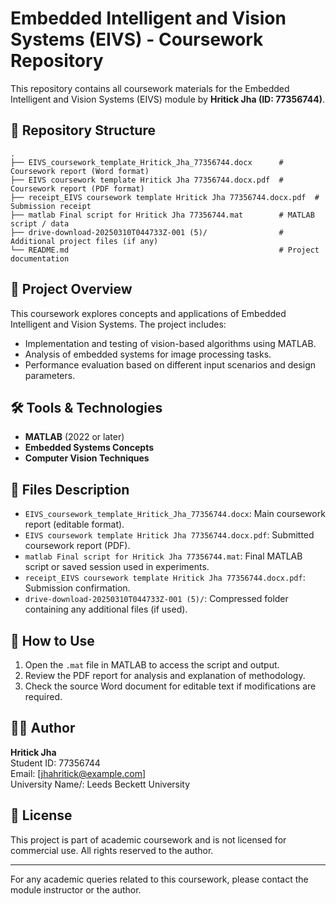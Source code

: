 # Embedded Intelligent and Vision Systems (EIVS) - Coursework Repository

This repository contains all coursework materials for the Embedded Intelligent and Vision Systems (EIVS) module by **Hritick Jha (ID: 77356744)**.

## 📁 Repository Structure

```
.
├── EIVS_coursework_template_Hritick_Jha_77356744.docx      # Coursework report (Word format)
├── EIVS coursework template Hritick Jha 77356744.docx.pdf  # Coursework report (PDF format)
├── receipt_EIVS coursework template Hritick Jha 77356744.docx.pdf  # Submission receipt
├── matlab Final script for Hritick Jha 77356744.mat        # MATLAB script / data
├── drive-download-20250310T044733Z-001 (5)/                # Additional project files (if any)
└── README.md                                               # Project documentation
```

## 🧠 Project Overview

This coursework explores concepts and applications of Embedded Intelligent and Vision Systems. The project includes:

- Implementation and testing of vision-based algorithms using MATLAB.
- Analysis of embedded systems for image processing tasks.
- Performance evaluation based on different input scenarios and design parameters.

## 🛠️ Tools & Technologies

- **MATLAB** (2022 or later)
- **Embedded Systems Concepts**
- **Computer Vision Techniques**

## 📝 Files Description

- `EIVS_coursework_template_Hritick_Jha_77356744.docx`: Main coursework report (editable format).
- `EIVS coursework template Hritick Jha 77356744.docx.pdf`: Submitted coursework report (PDF).
- `matlab Final script for Hritick Jha 77356744.mat`: Final MATLAB script or saved session used in experiments.
- `receipt_EIVS coursework template Hritick Jha 77356744.docx.pdf`: Submission confirmation.
- `drive-download-20250310T044733Z-001 (5)/`: Compressed folder containing any additional files (if used).

## 📌 How to Use

1. Open the `.mat` file in MATLAB to access the script and output.
2. Review the PDF report for analysis and explanation of methodology.
3. Check the source Word document for editable text if modifications are required.

## 👨‍🎓 Author

**Hritick Jha**  
Student ID: 77356744  
Email: [jhahritick@example.com]   
University Name/:  Leeds Beckett University

## 📄 License

This project is part of academic coursework and is not licensed for commercial use. All rights reserved to the author.

---

For any academic queries related to this coursework, please contact the module instructor or the author.
